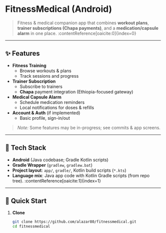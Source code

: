 # FitnessMedical (Android)

> Fitness & medical companion app that combines **workout plans**, **trainer subscriptions (Chapa payments)**, and a **medication/capsule alarm** in one place. :contentReference[oaicite:0]{index=0}

---

## ✨ Features

- **Fitness Training**
  - Browse workouts & plans
  - Track sessions and progress
- **Trainer Subscription**
  - Subscribe to trainers
  - **Chapa** payment integration (Ethiopia-focused gateway)
- **Medical Capsule Alarm**
  - Schedule medication reminders
  - Local notifications for doses & refills
- **Account & Auth** (if implemented)
  - Basic profile, sign-in/out

> _Note:_ Some features may be in-progress; see commits & app screens.

---

## 🧱 Tech Stack

- **Android** (Java codebase; Gradle Kotlin scripts)
- **Gradle Wrapper** (`gradlew`, `gradlew.bat`)
- **Project layout**: `app/`, `gradle/`, Kotlin build scripts (`*.kts`)
- **Language mix**: Java app code with Kotlin Gradle scripts (from repo tree). :contentReference[oaicite:1]{index=1}

---

## 🚀 Quick Start

1. **Clone**
   ```bash
   git clone https://github.com/alazar80/fitnessmedical.git
   cd fitnessmedical
